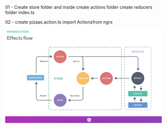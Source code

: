 01 - Create store folder and inside 
    create actions folder
    create reducers folder
    index.ts

02 - create pizaas.action.ts
    import Actionsfrom ngrx

<img src="../../../assets/ngrx-effect.png" >
